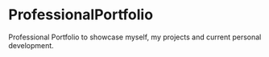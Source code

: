 # ProfessionalPortfolio
Professional Portfolio to showcase myself, my projects and current personal development. 
